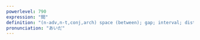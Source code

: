 ```yaml
---
powerlevel: 790
expression: "間"
definition: "(n-adv,n-t,conj,arch) space (between); gap; interval; distance; time (between); pause; break; span (temporal or spatial); stretch; period (while); relationship (between, among); members (within, among); (P)"
pronunciation: "あいだ"
---
```

